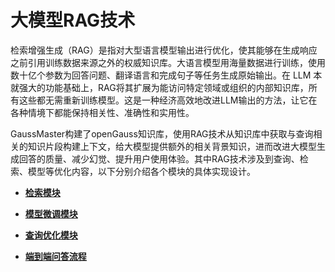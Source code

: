 # 大模型RAG技术<a name="ZH-CN_TOPIC_0000002258486268"></a>

检索增强生成（RAG）是指对大型语言模型输出进行优化，使其能够在生成响应之前引用训练数据来源之外的权威知识库。大语言模型用海量数据进行训练，使用数十亿个参数为回答问题、翻译语言和完成句子等任务生成原始输出。在 LLM 本就强大的功能基础上，RAG将其扩展为能访问特定领域或组织的内部知识库，所有这些都无需重新训练模型。这是一种经济高效地改进LLM输出的方法，让它在各种情境下都能保持相关性、准确性和实用性。

GaussMaster构建了openGauss知识库，使用RAG技术从知识库中获取与查询相关的知识片段构建上下文，给大模型提供额外的相关背景知识，进而改进大模型生成回答的质量、减少幻觉、提升用户使用体验。其中RAG技术涉及到查询、检索、模型等优化内容，以下分别介绍各个模块的具体实现设计。

-   **[检索模块](检索模块.md)**  

-   **[模型微调模块](模型微调模块.md)**  

-   **[查询优化模块](查询优化模块.md)**  

-   **[端到端问答流程](端到端问答流程.md)**  

